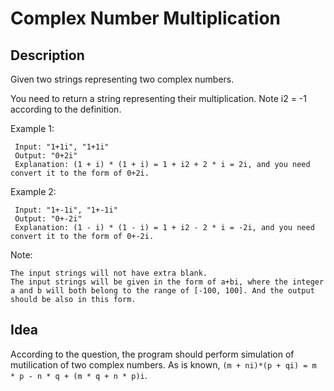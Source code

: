 Complex Number Multiplication
===

## Description
 Given two strings representing two complex numbers.

You need to return a string representing their multiplication. Note i2 = -1 according to the definition.

Example 1:

     Input: "1+1i", "1+1i"
     Output: "0+2i"
     Explanation: (1 + i) * (1 + i) = 1 + i2 + 2 * i = 2i, and you need convert it to the form of 0+2i.

Example 2:

     Input: "1+-1i", "1+-1i"
     Output: "0+-2i"
     Explanation: (1 - i) * (1 - i) = 1 + i2 - 2 * i = -2i, and you need convert it to the form of 0+-2i.

Note:

    The input strings will not have extra blank.
    The input strings will be given in the form of a+bi, where the integer a and b will both belong to the range of [-100, 100]. And the output should be also in this form.

## Idea
According to the question, the program should perform simulation of mutilication of two complex numbers. As is known, `(m + ni)*(p + qi) = m * p - n * q + (m * q + n * p)i`.
